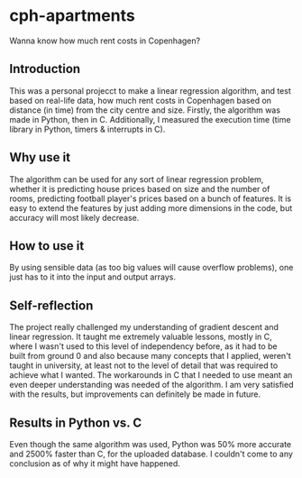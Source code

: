 # cph-apartments
Wanna know how much rent costs in Copenhagen?
## Introduction <br />
This was a personal projecct to make a linear regression algorithm, and test based on real-life data, how much rent costs in Copenhagen based on distance (in time) from the city centre and size.
Firstly, the algorithm was made in Python, then in C.
Additionally, I measured the execution time (time library in Python, timers & interrupts in C). 
## Why use it <br />
The algorithm can be used for any sort of linear regression problem, whether it is predicting house prices based on size and the number of rooms, predicting football player's prices based on a bunch of features. It is easy to extend the features by just adding more dimensions in the code, but accuracy will most likely decrease.
## How to use it <br />
By using sensible data (as too big values will cause overflow problems), one just has to it into the input and output arrays.
## Self-reflection <br />
The project really challenged my understanding of gradient descent and linear regression. It taught me extremely valuable lessons, mostly in C, where I wasn't used to this level of independency before, as it had to be built from ground 0 and also because many concepts that I applied, weren't taught in university, at least not to the level of detail that was required to achieve what I wanted. The workarounds in C that I needed to use meant an even deeper understanding was needed of the algorithm. I am very satisfied with the results, but improvements can definitely be made in future. 
## Results in Python vs. C <br />
Even though the same algorithm was used, Python was 50% more accurate and 2500% faster than C, for the uploaded database. I couldn't come to any conclusion as of why it might have happened.


